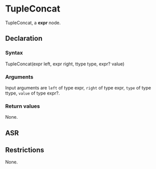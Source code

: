 <!-- This is an automatically generated file. Do not edit it manually. -->

# TupleConcat

TupleConcat, a **expr** node.

## Declaration

### Syntax

TupleConcat(expr left, expr right, ttype type, expr? value)

### Arguments
Input arguments are `left` of type expr, `right` of type expr, `type` of type ttype, `value` of type expr?.

### Return values

None.

## ASR

<!-- Generate ASR using pickle. -->

## Restrictions

<!-- Generated from asr_verify.cpp. -->
None.